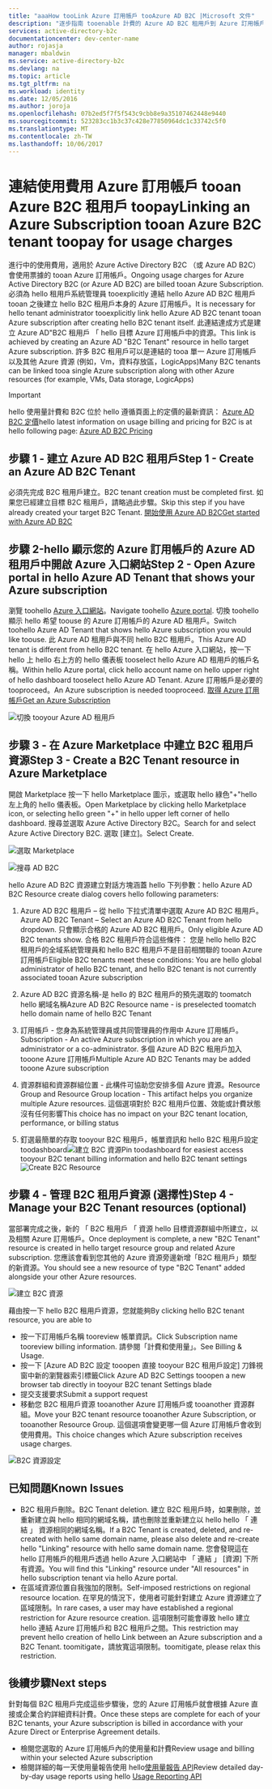 ```yaml
---
title: "aaaHow tooLink Azure 訂用帳戶 tooAzure AD B2C |Microsoft 文件"
description: "逐步指南 tooenable 計費的 Azure AD B2C 租用戶到 Azure 訂用帳戶。"
services: active-directory-b2c
documentationcenter: dev-center-name
author: rojasja
manager: mbaldwin
ms.service: active-directory-b2c
ms.devlang: na
ms.topic: article
ms.tgt_pltfrm: na
ms.workload: identity
ms.date: 12/05/2016
ms.author: joroja
ms.openlocfilehash: 07b2ed5f7f5f543c9cbb8e9a35107462448e9440
ms.sourcegitcommit: 523283cc1b3c37c428e77850964dc1c33742c5f0
ms.translationtype: MT
ms.contentlocale: zh-TW
ms.lasthandoff: 10/06/2017
---
```

# <a name="linking-an-azure-subscription-tooan-azure-b2c-tenant-toopay-for-usage-charges"></a><span data-ttu-id="33e7c-103">連結使用費用 Azure 訂用帳戶 tooan Azure B2C 租用戶 toopay</span><span class="sxs-lookup"><span data-stu-id="33e7c-103">Linking an Azure Subscription tooan Azure B2C tenant toopay for usage charges</span></span>

<span data-ttu-id="33e7c-104">進行中的使用費用，適用於 Azure Active Directory B2C （或 Azure AD B2C） 會使用票據的 tooan Azure 訂用帳戶。</span><span class="sxs-lookup"><span data-stu-id="33e7c-104">Ongoing usage charges for Azure Active Directory B2C (or Azure AD B2C) are billed tooan Azure Subscription.</span></span> <span data-ttu-id="33e7c-105">必須為 hello 租用戶系統管理員 tooexplicitly 連結 hello Azure AD B2C 租用戶 tooan 之後建立 hello B2C 租用戶本身的 Azure 訂用帳戶。</span><span class="sxs-lookup"><span data-stu-id="33e7c-105">It is necessary for hello tenant administrator tooexplicitly link hello Azure AD B2C tenant tooan Azure subscription after creating hello B2C tenant itself.</span></span>  <span data-ttu-id="33e7c-106">此連結達成方式是建立 Azure AD"B2C 租用戶 「 hello 目標 Azure 訂用帳戶中的資源。</span><span class="sxs-lookup"><span data-stu-id="33e7c-106">This link is achieved by creating an Azure AD "B2C Tenant" resource in hello target Azure subscription.</span></span> <span data-ttu-id="33e7c-107">許多 B2C 租用戶可以是連結的 tooa 單一 Azure 訂用帳戶以及其他 Azure 資源 (例如，Vm，資料存放區，LogicApps)</span><span class="sxs-lookup"><span data-stu-id="33e7c-107">Many B2C tenants can be linked tooa single Azure subscription along with other Azure resources (for example, VMs, Data storage, LogicApps)</span></span>


> [!IMPORTANT]
> <span data-ttu-id="33e7c-108">hello 使用量計費和 B2C 位於 hello 遵循頁面上的定價的最新資訊： [Azure AD B2C 定價](
https://azure.microsoft.com/pricing/details/active-directory-b2c/)</span><span class="sxs-lookup"><span data-stu-id="33e7c-108">hello latest information on usage billing and pricing for B2C is at hello following page: [Azure AD B2C Pricing](
https://azure.microsoft.com/pricing/details/active-directory-b2c/)</span></span>

## <a name="step-1---create-an-azure-ad-b2c-tenant"></a><span data-ttu-id="33e7c-109">步驟 1 - 建立 Azure AD B2C 租用戶</span><span class="sxs-lookup"><span data-stu-id="33e7c-109">Step 1 - Create an Azure AD B2C Tenant</span></span>
<span data-ttu-id="33e7c-110">必須先完成 B2C 租用戶建立。</span><span class="sxs-lookup"><span data-stu-id="33e7c-110">B2C tenant creation must be completed first.</span></span> <span data-ttu-id="33e7c-111">如果您已經建立目標 B2C 租用戶，請略過此步驟。</span><span class="sxs-lookup"><span data-stu-id="33e7c-111">Skip this step if you have already created your target B2C Tenant.</span></span> [<span data-ttu-id="33e7c-112">開始使用 Azure AD B2C</span><span class="sxs-lookup"><span data-stu-id="33e7c-112">Get started with Azure AD B2C</span></span>](active-directory-b2c-get-started.md)

## <a name="step-2---open-azure-portal-in-hello-azure-ad-tenant-that-shows-your-azure-subscription"></a><span data-ttu-id="33e7c-113">步驟 2-hello 顯示您的 Azure 訂用帳戶的 Azure AD 租用戶中開啟 Azure 入口網站</span><span class="sxs-lookup"><span data-stu-id="33e7c-113">Step 2 - Open Azure portal in hello Azure AD Tenant that shows your Azure subscription</span></span>
<span data-ttu-id="33e7c-114">瀏覽 toohello [Azure 入口網站](https://portal.azure.com)。</span><span class="sxs-lookup"><span data-stu-id="33e7c-114">Navigate toohello [Azure portal](https://portal.azure.com).</span></span> <span data-ttu-id="33e7c-115">切換 toohello 顯示 hello 希望 toouse 的 Azure 訂用帳戶的 Azure AD 租用戶。</span><span class="sxs-lookup"><span data-stu-id="33e7c-115">Switch toohello Azure AD Tenant that shows hello Azure subscription you would like toouse.</span></span> <span data-ttu-id="33e7c-116">此 Azure AD 租用戶與不同 hello B2C 租用戶。</span><span class="sxs-lookup"><span data-stu-id="33e7c-116">This Azure AD tenant is different from hello B2C tenant.</span></span> <span data-ttu-id="33e7c-117">在 hello Azure 入口網站，按一下 hello 上 hello 右上方的 hello 儀表板 tooselect hello Azure AD 租用戶的帳戶名稱。</span><span class="sxs-lookup"><span data-stu-id="33e7c-117">Within hello Azure portal, click hello account name on hello upper right of hello dashboard tooselect hello Azure AD Tenant.</span></span> <span data-ttu-id="33e7c-118">Azure 訂用帳戶是必要的 tooproceed。</span><span class="sxs-lookup"><span data-stu-id="33e7c-118">An Azure subscription is needed tooproceed.</span></span> [<span data-ttu-id="33e7c-119">取得 Azure 訂用帳戶</span><span class="sxs-lookup"><span data-stu-id="33e7c-119">Get an Azure Subscription</span></span>](https://account.windowsazure.com/signup?showCatalog=True)

![切換 tooyour Azure AD 租用戶](./media/active-directory-b2c-how-to-enable-billing/SelectAzureADTenant.png)

## <a name="step-3---create-a-b2c-tenant-resource-in-azure-marketplace"></a><span data-ttu-id="33e7c-121">步驟 3 - 在 Azure Marketplace 中建立 B2C 租用戶資源</span><span class="sxs-lookup"><span data-stu-id="33e7c-121">Step 3 - Create a B2C Tenant resource in Azure Marketplace</span></span>
<span data-ttu-id="33e7c-122">開啟 Marketplace 按一下 hello Marketplace 圖示，或選取 hello 綠色"+"hello 左上角的 hello 儀表板。</span><span class="sxs-lookup"><span data-stu-id="33e7c-122">Open Marketplace by clicking hello Marketplace icon, or selecting hello green "+" in hello upper left corner of hello dashboard.</span></span>  <span data-ttu-id="33e7c-123">搜尋並選取 Azure Active Directory B2C。</span><span class="sxs-lookup"><span data-stu-id="33e7c-123">Search for and select Azure Active Directory B2C.</span></span> <span data-ttu-id="33e7c-124">選取 [建立]。</span><span class="sxs-lookup"><span data-stu-id="33e7c-124">Select Create.</span></span>

![選取 Marketplace](./media/active-directory-b2c-how-to-enable-billing/marketplace.png)

![搜尋 AD B2C](./media/active-directory-b2c-how-to-enable-billing/searchb2c.png)

<span data-ttu-id="33e7c-127">hello Azure AD B2C 資源建立對話方塊涵蓋 hello 下列參數：</span><span class="sxs-lookup"><span data-stu-id="33e7c-127">hello Azure AD B2C Resource create dialog covers hello following parameters:</span></span>

1. <span data-ttu-id="33e7c-128">Azure AD B2C 租用戶 – 從 hello 下拉式清單中選取 Azure AD B2C 租用戶。</span><span class="sxs-lookup"><span data-stu-id="33e7c-128">Azure AD B2C Tenant – Select an Azure AD B2C Tenant from hello dropdown.</span></span>  <span data-ttu-id="33e7c-129">只會顯示合格的 Azure AD B2C 租用戶。</span><span class="sxs-lookup"><span data-stu-id="33e7c-129">Only eligible Azure AD B2C tenants show.</span></span>  <span data-ttu-id="33e7c-130">合格 B2C 租用戶符合這些條件： 您是 hello hello B2C 租用戶的全域系統管理員和 hello B2C 租用戶不是目前相關聯的 tooan Azure 訂用帳戶</span><span class="sxs-lookup"><span data-stu-id="33e7c-130">Eligible B2C tenants meet these conditions: You are hello global administrator of hello B2C tenant, and hello B2C tenant is not currently associated tooan Azure subscription</span></span>

2. <span data-ttu-id="33e7c-131">Azure AD B2C 資源名稱-是 hello 的 B2C 租用戶的預先選取的 toomatch hello 網域名稱</span><span class="sxs-lookup"><span data-stu-id="33e7c-131">Azure AD B2C Resource name - is preselected toomatch hello domain name of hello B2C Tenant</span></span>

3. <span data-ttu-id="33e7c-132">訂用帳戶 - 您身為系統管理員或共同管理員的作用中 Azure 訂用帳戶。</span><span class="sxs-lookup"><span data-stu-id="33e7c-132">Subscription - An active Azure subscription in which you are an administrator or a co-administrator.</span></span>  <span data-ttu-id="33e7c-133">多個 Azure AD B2C 租用戶加入 tooone Azure 訂用帳戶</span><span class="sxs-lookup"><span data-stu-id="33e7c-133">Multiple Azure AD B2C Tenants may be added tooone Azure subscription</span></span>

4. <span data-ttu-id="33e7c-134">資源群組和資源群組位置 - 此構件可協助您安排多個 Azure 資源。</span><span class="sxs-lookup"><span data-stu-id="33e7c-134">Resource Group and Resource Group location - This artifact helps you organize multiple Azure resources.</span></span>  <span data-ttu-id="33e7c-135">這個選項對於 B2C 租用戶位置、效能或計費狀態沒有任何影響</span><span class="sxs-lookup"><span data-stu-id="33e7c-135">This choice has no impact on your B2C tenant location, performance, or billing status</span></span>

5. <span data-ttu-id="33e7c-136">釘選最簡單的存取 tooyour B2C 租用戶，帳單資訊和 hello B2C 租用戶設定 toodashboard![建立 B2C 資源](./media/active-directory-b2c-how-to-enable-billing/createresourceb2c.png)</span><span class="sxs-lookup"><span data-stu-id="33e7c-136">Pin toodashboard for easiest access tooyour B2C tenant billing information and hello B2C tenant settings ![Create B2C Resource](./media/active-directory-b2c-how-to-enable-billing/createresourceb2c.png)</span></span>

## <a name="step-4---manage-your-b2c-tenant-resources-optional"></a><span data-ttu-id="33e7c-137">步驟 4 - 管理 B2C 租用戶資源 (選擇性)</span><span class="sxs-lookup"><span data-stu-id="33e7c-137">Step 4 - Manage your B2C Tenant resources (optional)</span></span>
<span data-ttu-id="33e7c-138">當部署完成之後，新的 「 B2C 租用戶 「 資源 hello 目標資源群組中所建立，以及相關 Azure 訂用帳戶。</span><span class="sxs-lookup"><span data-stu-id="33e7c-138">Once deployment is complete, a new "B2C Tenant" resource is created in hello target resource group and related Azure subscription.</span></span>  <span data-ttu-id="33e7c-139">您應該會看到您其他的 Azure 資源旁邊新增「B2C 租用戶」類型的新資源。</span><span class="sxs-lookup"><span data-stu-id="33e7c-139">You should see a new resource of type "B2C Tenant" added alongside your other Azure resources.</span></span>

![建立 B2C 資源](./media/active-directory-b2c-how-to-enable-billing/b2cresourcedashboard.png)

<span data-ttu-id="33e7c-141">藉由按一下 hello B2C 租用戶資源，您就能夠</span><span class="sxs-lookup"><span data-stu-id="33e7c-141">By clicking hello B2C tenant resource, you are able to</span></span>
- <span data-ttu-id="33e7c-142">按一下訂用帳戶名稱 tooreview 帳單資訊。</span><span class="sxs-lookup"><span data-stu-id="33e7c-142">Click Subscription name tooreview billing information.</span></span> <span data-ttu-id="33e7c-143">請參閱「計費和使用量」。</span><span class="sxs-lookup"><span data-stu-id="33e7c-143">See Billing & Usage.</span></span>
- <span data-ttu-id="33e7c-144">按一下 [Azure AD B2C 設定 tooopen 直接 tooyour B2C 租用戶設定] 刀鋒視窗中新的瀏覽器索引標籤</span><span class="sxs-lookup"><span data-stu-id="33e7c-144">Click Azure AD B2C Settings tooopen a new browser tab directly in tooyour B2C tenant Settings blade</span></span>
- <span data-ttu-id="33e7c-145">提交支援要求</span><span class="sxs-lookup"><span data-stu-id="33e7c-145">Submit a support request</span></span>
- <span data-ttu-id="33e7c-146">移動您 B2C 租用戶資源 tooanother Azure 訂用帳戶或 tooanother 資源群組。</span><span class="sxs-lookup"><span data-stu-id="33e7c-146">Move your B2C tenant resource tooanother Azure Subscription, or tooanother Resource Group.</span></span>  <span data-ttu-id="33e7c-147">這個選項會變更哪一個 Azure 訂用帳戶會收到使用費用。</span><span class="sxs-lookup"><span data-stu-id="33e7c-147">This choice changes which Azure subscription receives usage charges.</span></span>

![B2C 資源設定](./media/active-directory-b2c-how-to-enable-billing/b2cresourcesettings.png)

## <a name="known-issues"></a><span data-ttu-id="33e7c-149">已知問題</span><span class="sxs-lookup"><span data-stu-id="33e7c-149">Known Issues</span></span>
- <span data-ttu-id="33e7c-150">B2C 租用戶刪除。</span><span class="sxs-lookup"><span data-stu-id="33e7c-150">B2C Tenant deletion.</span></span> <span data-ttu-id="33e7c-151">建立 B2C 租用戶時，如果刪除，並重新建立與 hello 相同的網域名稱，請也刪除並重新建立以 hello hello 「 連結 」 資源相同的網域名稱。</span><span class="sxs-lookup"><span data-stu-id="33e7c-151">If a B2C Tenant is created, deleted, and re-created with hello same domain name, please also delete and re-create hello "Linking" resource with hello same domain name.</span></span>  <span data-ttu-id="33e7c-152">您會發現這在 hello 訂用帳戶的租用戶透過 hello Azure 入口網站中 「 連結 」 [資源] 下所有資源。</span><span class="sxs-lookup"><span data-stu-id="33e7c-152">You will find this "Linking" resource under "All resources" in hello subscription tenant via hello Azure portal.</span></span>
- <span data-ttu-id="33e7c-153">在區域資源位置自我強加的限制。</span><span class="sxs-lookup"><span data-stu-id="33e7c-153">Self-imposed restrictions on regional resource location.</span></span>  <span data-ttu-id="33e7c-154">在罕見的情況下，使用者可能針對建立 Azure 資源建立了區域限制。</span><span class="sxs-lookup"><span data-stu-id="33e7c-154">In rare cases, a user may have established a regional restriction for Azure resource creation.</span></span>  <span data-ttu-id="33e7c-155">這項限制可能會導致 hello 建立 hello 連結 Azure 訂用帳戶和 B2C 租用戶之間。</span><span class="sxs-lookup"><span data-stu-id="33e7c-155">This restriction may prevent hello creation of hello Link between an Azure subscription and a B2C Tenant.</span></span> <span data-ttu-id="33e7c-156">toomitigate，請放寬這項限制。</span><span class="sxs-lookup"><span data-stu-id="33e7c-156">toomitigate, please relax this restriction.</span></span>

## <a name="next-steps"></a><span data-ttu-id="33e7c-157">後續步驟</span><span class="sxs-lookup"><span data-stu-id="33e7c-157">Next steps</span></span>
<span data-ttu-id="33e7c-158">針對每個 B2C 租用戶完成這些步驟後，您的 Azure 訂用帳戶就會根據 Azure 直接或企業合約詳細資料計費。</span><span class="sxs-lookup"><span data-stu-id="33e7c-158">Once these steps are complete for each of your B2C tenants, your Azure subscription is billed in accordance with your Azure Direct or Enterprise Agreement details.</span></span>
- <span data-ttu-id="33e7c-159">檢閱您選取的 Azure 訂用帳戶內的使用量和計費</span><span class="sxs-lookup"><span data-stu-id="33e7c-159">Review usage and billing within your selected Azure subscription</span></span>
- <span data-ttu-id="33e7c-160">檢閱詳細的每一天使用量報告使用 hello[使用量報告 API](active-directory-b2c-reference-usage-reporting-api.md)</span><span class="sxs-lookup"><span data-stu-id="33e7c-160">Review detailed day-by-day usage reports using hello [Usage Reporting API](active-directory-b2c-reference-usage-reporting-api.md)</span></span>
